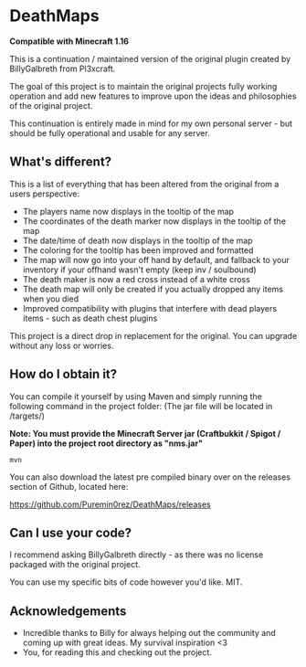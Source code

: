 # DeathMaps

**Compatible with Minecraft 1.16**

This is a continuation / maintained version of the original plugin created by BillyGalbreth from Pl3xcraft.

The goal of this project is to maintain the original projects fully working operation and add new features to improve upon the ideas
and philosophies of the original project.

This continuation is entirely made in mind for my own personal server - but should be fully operational and usable for any server.

## What's different?

This is a list of everything that has been altered from the original from a users perspective:
* The players name now displays in the tooltip of the map
* The coordinates of the death marker now displays in the tooltip of the map
* The date/time of death now displays in the tooltip of the map
* The coloring for the tooltip has been improved and formatted
* The map will now go into your off hand by default, and fallback to your inventory if your offhand wasn't empty (keep inv / soulbound)
* The death maker is now a red cross instead of a white cross
* The death map will only be created if you actually dropped any items when you died
* Improved compatibility with plugins that interfere with dead players items - such as death chest plugins

This project is a direct drop in replacement for the original. You can upgrade without any loss or worries.

## How do I obtain it?

You can compile it yourself by using Maven and simply running the following command in the project folder:
(The jar file will be located in /targets/)

__Note: You must provide the Minecraft Server jar (Craftbukkit / Spigot / Paper) into the project root directory as "nms.jar"__

```
mvn
```

You can also download the latest pre compiled binary over on the releases section of Github, located here:

https://github.com/Puremin0rez/DeathMaps/releases

## Can I use your code?

I recommend asking BillyGalbreth directly - as there was no license packaged with the original project.

You can use my specific bits of code however you'd like. MIT.

## Acknowledgements

* Incredible thanks to Billy for always helping out the community and coming up with great ideas. My survival inspiration <3
* You, for reading this and checking out the project.
